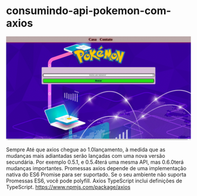 # consumindo-api-pokemon-com-axios

![Exemplo de como fuciona](https://github.com/Laudier2/consumindo-api-pokemon-com-fetch/blob/master/img/gitgif.gif)

Sempre Até que axios chegue ao 1.0lançamento, à medida que as mudanças mais adiantadas serão lançadas com uma nova versão secundária. Por exemplo 0.5.1, e 0.5.4terá uma mesma API, mas 0.6.0terá mudanças importantes. Promessas axios depende de uma implementação nativa do ES6 Promise para ser suportado. Se o seu ambiente não suporta Promessas ES6, você pode polyfill. Axios TypeScript inclui definições de TypeScript. https://www.npmjs.com/package/axios
